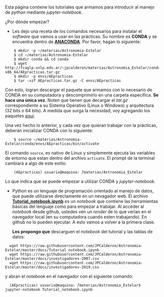 Esta página contiene los tutoriales que armamos para introducir al manejo de *python*
mediante *jupyter-notebook*.

¿Por dónde empezar?

* Les dejo una receta de los comandos necesarios para instalar el _software_ que vamos a usar en las prácticas.
Su nombre es **CONDA** y se encuentra dentro de [**ANACONDA**](https://astroconda.readthedocs.io/en/latest/).
Por favor, hagan lo siguiente:

```
    $ mkdir -p ~/materias/Astronomia-Estelar
    $ cd ~/materias/Astronomia-Estelar 
    $ mkdir conda && cd conda
    $ wget http://fcaglp.unlp.edu.ar/~jpcalderon/materias/Astronomia_Estelar/conda/Linux-x86_64/AEpracticas.tar.gz
    $ mkdir -p envs/AEpracticas
    $ tar -xzf AEpracticas.tar.gz -C envs/AEpracticas
```
   
Con esto, logran descargar el paquete que armamos con lo necesario de CONDA en su computadora y descomprimirlo en una
carpeta específica. **Se hace una única vez**. Noten que tienen que decargar el _tar.gz_ correspondiente a su Sistema Operativo 
(Linux o Windows) y arquitectura (32 bits o 64 bits). A medida que surga la necesidad, voy agregando los paquetes [aquí](http://fcaglp.unlp.edu.ar/~jpcalderon/materias/Astronomia_Estelar/conda/).

Una vez hecho lo anterior, y cada vez que quieran trabajar con la prácticas, deberán inicializar CONDA con lo siguiente:

```
    $ source ~/materias/Astronomia-Estelar/conda/envs/AEpracticas/bin/activate
```

El comando ```source```, es nativo de Linux y simplemente ejecuta las variables de entorno que estan dentro del archivo 
```activate```. El prompt de la terminal cambiará a algo de este estilo:
 
```
    (AEpracticas) usuarix@maquina: ̃/materias/Astronomia_Estelar
```

Lo que indica que se puede empezar a utilizar CONDA y _jupyter-notebook_.

* Python es un lenguaje de programación orientado al manejo de datos, que puede utilizarse 
directamente en un nevagador web. El archivo [**Tutorial_notebook.ipynb**](https://github.com/JPCalderon/Astronomia-Estelar/blob/master/docs/Tutorial_notebook.ipynb) es un _notebook_
que contiene las herramientas básicas del lenguaje como para empezar a trabajar.
Al acceder al _notebook_ desde github, ustedes ven un _render_ de lo que verian en el navegador
local (en su computadora cuando esten trabajando). En github no lo pueden ejecutar. A esto
vamos a volver a la primera clase.

  **Les propongo que** descarguen el _notebook_ del tutorial y las tablas de datos:
  
```
  wget https://raw.githubusercontent.com/JPCalderon/Astronomia-Estelar/master/docs/Tutorial_notebook.ipynb
  wget https://raw.githubusercontent.com/JPCalderon/Astronomia-Estelar/master/docs/investigadores-2007.csv
  wget https://raw.githubusercontent.com/JPCalderon/Astronomia-Estelar/master/docs/investigadores-2019.csv
```

y abran el _notebook_ en el navegador con el siguiente comando:

```
  (AEpracticas) usuarix@maquina: ̃/materias/Astronomia_Estelar$ jupyter-notebook Tutorial_notebook.ipynb 
```



